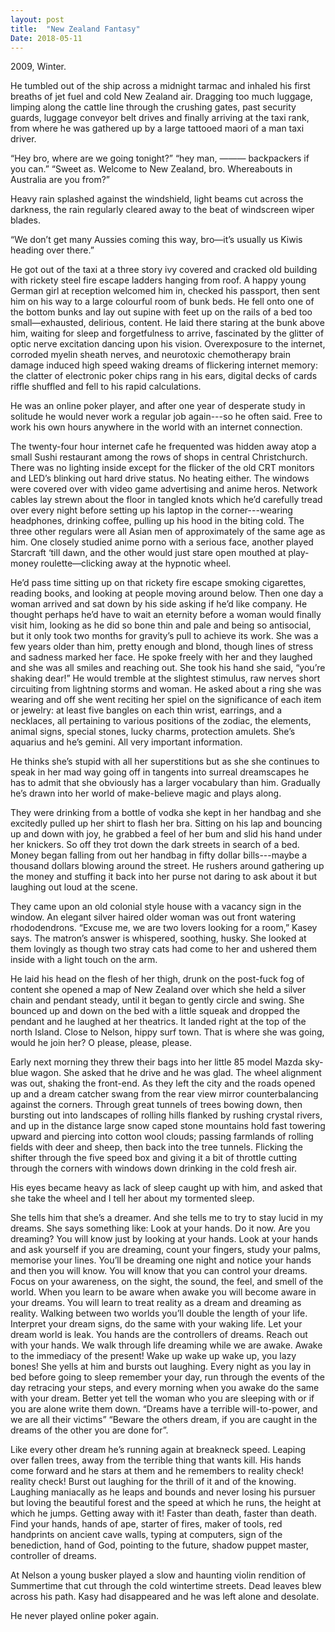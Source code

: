 ```yaml
---
layout: post
title:  "New Zealand Fantasy"
Date: 2018-05-11
---
```


2009, Winter. 

He tumbled out of the ship across a midnight tarmac and inhaled his first breaths of jet fuel and cold New Zealand air. Dragging too much luggage, limping along the cattle line through the crushing gates, past security guards, luggage conveyor belt drives and finally arriving at the taxi rank, from where he was gathered up by a large tattooed maori of a man taxi driver.

“Hey bro, where are we going tonight?”
“hey man,  ——— backpackers if you can.”
“Sweet as. Welcome to New Zealand, bro. Whereabouts in Australia are you from?”

Heavy rain splashed against the windshield, light beams cut across the darkness, the rain regularly cleared away to the beat of windscreen wiper blades.

“We don’t get many Aussies coming this way, bro—it’s usually us Kiwis heading over there.”

He got out of the taxi at a three story ivy covered and cracked old building with rickety steel fire escape ladders hanging from roof. A happy young German girl at reception welcomed him in, checked his passport, then sent him on his way to a large colourful room of bunk beds. He fell onto one of the bottom bunks and lay out supine with feet up on the rails of a bed too small—exhausted, delirious, content. 
He laid there staring at the bunk above him, waiting for sleep and forgetfulness to arrive, fascinated by the glitter of optic nerve excitation dancing upon his vision. Overexposure to the internet, corroded myelin sheath nerves, and neurotoxic chemotherapy brain damage induced high speed waking dreams of flickering internet memory: the clatter of electronic poker chips rang in his ears, digital decks of cards riffle shuffled and fell to his rapid calculations.

He was an online poker player, and after one year of desperate study in solitude he would never work a regular job again---so he often said. Free to work his own hours anywhere in the world with an internet connection.

The twenty-four hour internet cafe he frequented was hidden away atop a small Sushi restaurant among the rows of shops in central Christchurch. There was no lighting inside except for the flicker of the old CRT monitors and LED’s blinking out hard drive status. No heating either. The windows were covered over with video game advertising and anime heros. Network cables lay strewn about the floor in tangled knots which he’d carefully tread over every night before setting up his laptop in the corner---wearing headphones, drinking coffee, pulling up his hood in the biting cold. The three other regulars were all Asian men of approximately of the same age as him. One closely studied anime porno with a serious face, another played Starcraft ‘till dawn, and the other would just stare open mouthed at play-money roulette—clicking away at the hypnotic wheel.

He’d pass time sitting up on that rickety fire escape smoking cigarettes, reading books, and looking at people moving around below. Then one day a woman arrived and sat down by his side asking if he’d like company. He thought perhaps he’d have to wait an eternity before a woman would finally visit him, looking as he did so bone thin and pale and being so antisocial, but it only took two months for gravity’s pull to achieve its work. She was a few years older than him, pretty enough and blond, though lines of stress and sadness marked her face. 
He spoke freely with her and they laughed and she was all smiles and reaching out. She took his hand she said, “you’re shaking dear!” He would tremble at the slightest stimulus, raw nerves short circuiting from lightning storms and woman. He asked about a ring she was wearing and off she went reciting her spiel on the significance of each item or jewelry: at least five bangles on each thin wrist, earrings, and a necklaces, all pertaining to various positions of the zodiac, the elements, animal signs, special stones, lucky charms, protection amulets. She’s aquarius and he’s gemini. All very important information.

He thinks she’s stupid with all her superstitions but as she she continues to speak in her mad way going off in tangents into surreal dreamscapes he has to admit that she obviously has a larger vocabulary than him. Gradually he’s drawn into her world of make-believe magic and plays along.

They were drinking from a bottle of vodka she kept in her handbag and she excitedly pulled up her shirt to flash her bra. Sitting on his lap and bouncing up and down with joy, he grabbed a feel of her bum and slid his hand under her knickers. So off they trot down the dark streets in search of a bed. Money began falling from out her handbag in fifty dollar bills---maybe a thousand dollars blowing around the street. He rushers around gathering up the money and stuffing it back into her purse not daring to ask about it but laughing out loud at the scene.

They came upon an old colonial style house with a vacancy sign in the window. An elegant silver haired older woman was out front watering rhododendrons. “Excuse me, we are two lovers looking for a room,” Kasey says. The matron’s answer is whispered, soothing, husky. She looked at them lovingly as though two stray cats had come to her and ushered them inside with a light touch on the arm.

He laid his head on the flesh of her thigh, drunk on the post-fuck fog of content she opened a map of New Zealand over which she held a silver chain and pendant steady, until it began to gently circle and swing. She bounced up and down on the bed with a little squeak and dropped the pendant and he laughed at her theatrics. It landed right at the top of the north Island. Close to Nelson, hippy surf town. That is where she was going, would he join her? O please, please, please.

Early next morning they threw their bags into her little 85 model Mazda sky-blue wagon. She asked that he drive and he was glad. The wheel alignment was out, shaking the front-end. As they left the city and the roads opened up and a dream catcher swang from the rear view mirror counterbalancing against the corners. Through great tunnels of trees bowing down, then bursting out into landscapes of rolling hills flanked by rushing crystal rivers, and up in the distance large snow caped stone mountains hold fast towering upward and piercing into cotton wool clouds; passing farmlands of rolling fields with deer and sheep, then back into the tree tunnels. Flicking the shifter through the five speed box and giving it a bit of throttle cutting through the corners with windows down drinking in the cold fresh air.

His eyes became heavy as lack of sleep caught up with him, and asked that she take the wheel and I tell her about my tormented sleep. 

She tells him that she’s a dreamer. And she tells me to try to stay lucid in my dreams. She says something like: Look at your hands. Do it now. Are you dreaming? You will know just by looking at your hands. Look at your hands and ask yourself if you are dreaming, count your fingers, study your palms, memorise your lines. You’ll be dreaming one night and notice your hands and then you will know. You will know that you can control your dreams. Focus on your awareness, on the sight, the sound, the feel, and smell of the world. When you learn to be aware when awake you will become aware in your dreams. You will learn to treat reality as a dream and dreaming as reality. Walking between two worlds you’ll double the length of your life. Interpret your dream signs, do the same with your waking life. Let your dream world is leak. You hands are the controllers of dreams. Reach out with your hands. We walk through life dreaming while we are awake. Awake to the immediacy of the present! Wake up wake up wake up, you lazy bones! She yells at him and bursts out laughing. Every night as you lay in bed before going to sleep remember your day, run through the events of the day retracing your steps, and every morning when you awake do the same with your dream. Better yet tell the woman who you are sleeping with or if you are alone write them down. “Dreams have a terrible will-to-power, and we are all their victims” “Beware the others dream, if you are caught in the dreams of the other you are done for”.

Like every other dream he’s running again at breakneck speed. Leaping over fallen trees, away from the terrible thing that wants kill. His hands come forward and he stars at them and he remembers to reality check! reality check! Burst out laughing for the thrill of it and of the knowing. Laughing maniacally as he leaps and bounds and never losing his pursuer but loving the beautiful forest and the speed at which he runs, the height at which he jumps. Getting away with it! Faster than death, faster than death. Find your hands, hands of ape, starter of fires, maker of tools, red handprints on ancient cave walls, typing at computers, sign of the benediction, hand of God, pointing to the future, shadow puppet master, controller of dreams.

At Nelson a young busker played a slow and haunting violin rendition of Summertime that cut through the cold wintertime streets. Dead leaves blew across his path. Kasy had disappeared and he was left alone and desolate. 

He never played online poker again.




